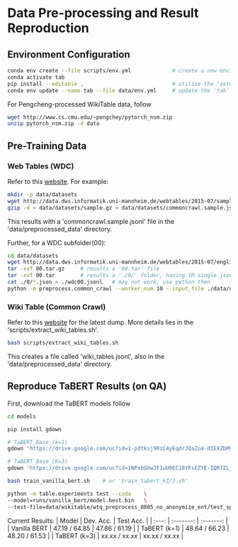# Data Pre-processing and Result Reproduction

## Environment Configuration
```bash
conda env create --file scripts/env.yml             # create a new environment called 'tab'
conda activate tab
pip install --editable .                            # utilize the 'setup.py'
conda env update --name tab --file data/env.yml     # update the 'tab' env with nsm libraries
```

For Pengcheng-processed WikiTable data, follow
```bash
wget http://www.cs.cmu.edu/~pengchey/pytorch_nsm.zip
unzip pytorch_nsm.zip -d data
```


## Pre-Training Data
### Web Tables (WDC)
Refer to this [website](http://data.dws.informatik.uni-mannheim.de/webtables/2015-07/englishCorpus/compressed/). 
For example:
```bash
mkdir -p data/datasets
wget http://data.dws.informatik.uni-mannheim.de/webtables/2015-07/sample.gz -P data/datasets
gzip -d < data/datasets/sample.gz > data/datasets/commoncrawl.sample.jsonl
```
This results with a 'commoncrawl.sample.jsonl' file in the 'data/preprocessed_data' directory.

Further, for a WDC subfolder(00):
```bash
cd data/datasets
wget http://data.dws.informatik.uni-mannheim.de/webtables/2015-07/englishCorpus/compressed/00.tar.gz -P ./
tar -xvf 00.tar.gz     # results a '00.tar' file
tar -xvf 00.tar        # results a './0/' folder, having 1M single json files
cat ./0/*.json > ./wdc00.jsonl   # may not work, use python then
python -m preprocess.common_crawl --worker_num 10 --input_file ./data/datasets/wdc00/0-0.jsonl --output_file ./data/preprocessed_data/wdc00-0.jsonl
```

### Wiki Table (Common Crawl)
Refer to this [website](https://dumps.wikimedia.org/enwiki/) for the latest dump.
More details lies in the 'scripts/extract_wiki_tables.sh'.
```bash
bash scripts/extract_wiki_tables.sh
```
This creates a file called 'wiki_tables.jsonl', also in the 'data/preprocessed_data' directory.


## Reproduce TaBERT Results (on QA)
First, download the TaBERT models follow
```bash
cd models

pip install gdown

# TaBERT_Base_(k=1)
gdown 'https://drive.google.com/uc?id=1-pdtksj9RzC4yEqdrJQaZu4-dIEXZbM9'

# TaBERT_Base_(K=3)
gdown 'https://drive.google.com/uc?id=1NPxbGhwJF1uU9EC18YFsEZYE-IQR7ZLj'
```

```bash
bash train_vanilla_bert.sh    # or 'train_tabert_k1/3.sh'

python -m table.experiments test --cuda    \
--model=runs/vanilla_bert/model.best.bin   \
--test-file=data/wikitable/wtq_preprocess_0805_no_anonymize_ent/test_split.jsonl
```

Current Results:
| Model | Dev. Acc. | Test Acc. |
| :---: | :-------: | :-------: |
| Vanilla BERT | 47.19 / 64.85 | 47.86 / 61.19 |
| TaBERT (k=1) | 48.64 / 66.23 | 48.20 / 61.53 |
| TaBERT (k=3) | xx.xx / xx.xx | xx.xx / xx.xx |
